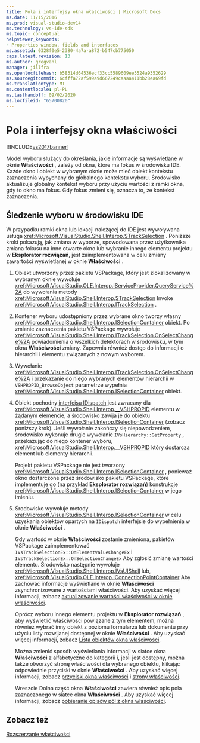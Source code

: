 ```yaml
---
title: Pola i interfejsy okna właściwości | Microsoft Docs
ms.date: 11/15/2016
ms.prod: visual-studio-dev14
ms.technology: vs-ide-sdk
ms.topic: conceptual
helpviewer_keywords:
- Properties window, fields and interfaces
ms.assetid: 0328f0e5-2380-4a7a-a872-b547cb775050
caps.latest.revision: 13
ms.author: gregvanl
manager: jillfra
ms.openlocfilehash: b58314d64536ecf33cc5589609ee5524a9352629
ms.sourcegitcommit: 6cfffa72af599a9d667249caaaa411bb28ea69fd
ms.translationtype: MT
ms.contentlocale: pl-PL
ms.lasthandoff: 09/02/2020
ms.locfileid: "65700820"
---
```

# <a name="properties-window-fields-and-interfaces"></a>Pola i interfejsy okna właściwości
[!INCLUDE[vs2017banner](../../includes/vs2017banner.md)]

Model wyboru służący do określania, jakie informacje są wyświetlane w oknie **Właściwości** , zależy od okna, które ma fokus w środowisku IDE. Każde okno i obiekt w wybranym oknie może mieć obiekt kontekstu zaznaczenia wypychany do globalnego kontekstu wyboru. Środowisko aktualizuje globalny kontekst wyboru przy użyciu wartości z ramki okna, gdy to okno ma fokus. Gdy fokus zmieni się, oznacza to, że kontekst zaznaczenia.  
  
## <a name="tracking-selection-in-the-ide"></a>Śledzenie wyboru w środowisku IDE  
 W przypadku ramki okna lub lokacji należącej do IDE jest wywoływana usługa <xref:Microsoft.VisualStudio.Shell.Interop.STrackSelection> . Poniższe kroki pokazują, jak zmiana w wyborze, spowodowana przez użytkownika zmiana fokusu na inne otwarte okno lub wybranie innego elementu projektu w **Eksplorator rozwiązań**, jest zaimplementowana w celu zmiany zawartości wyświetlanej w oknie **Właściwości** .  
  
1. Obiekt utworzony przez pakietu VSPackage, który jest zlokalizowany w wybranym oknie wywołuje <xref:Microsoft.VisualStudio.OLE.Interop.IServiceProvider.QueryService%2A> do wywołania metody <xref:Microsoft.VisualStudio.Shell.Interop.STrackSelection> Invoke <xref:Microsoft.VisualStudio.Shell.Interop.ITrackSelection> .  
  
2. Kontener wyboru udostępniony przez wybrane okno tworzy własny <xref:Microsoft.VisualStudio.Shell.Interop.ISelectionContainer> obiekt. Po zmianie zaznaczenia pakietu VSPackage wywołuje <xref:Microsoft.VisualStudio.Shell.Interop.ITrackSelection.OnSelectChange%2A> powiadomienia o wszelkich detektorach w środowisku, w tym okna **Właściwości** zmiany. Zapewnia również dostęp do informacji o hierarchii i elementu związanych z nowym wyborem.  
  
3. Wywołanie <xref:Microsoft.VisualStudio.Shell.Interop.ITrackSelection.OnSelectChange%2A> i przekazanie do niego wybranych elementów hierarchii w `VSHPROPID_BrowseObject` parametrze wypełnia <xref:Microsoft.VisualStudio.Shell.Interop.ISelectionContainer> obiekt.  
  
4. Obiekt pochodny [interfejsu IDispatch](https://msdn.microsoft.com/ebbff4bc-36b2-4861-9efa-ffa45e013eb5) jest zwracany dla <xref:Microsoft.VisualStudio.Shell.Interop.__VSHPROPID> elementu w żądanym elemencie, a środowisko zawija je do obiektu <xref:Microsoft.VisualStudio.Shell.Interop.ISelectionContainer> (zobacz poniższy krok). Jeśli wywołanie zakończy się niepowodzeniem, środowisko wykonuje drugie wywołanie `IVsHierarchy::GetProperty` , przekazując do niego kontener wyboru, <xref:Microsoft.VisualStudio.Shell.Interop.__VSHPROPID> który dostarcza element lub elementy hierarchii.  
  
    Projekt pakietu VSPackage nie jest tworzony <xref:Microsoft.VisualStudio.Shell.Interop.ISelectionContainer> , ponieważ okno dostarczone przez środowisko pakietu VSPackage, które implementuje go (na przykład **Eksplorator rozwiązań**) konstrukcje <xref:Microsoft.VisualStudio.Shell.Interop.ISelectionContainer> w jego imieniu.  
  
5. Środowisko wywołuje metody <xref:Microsoft.VisualStudio.Shell.Interop.ISelectionContainer> w celu uzyskania obiektów opartych na `IDispatch` interfejsie do wypełnienia w oknie **Właściwości** .  
  
   Gdy wartość w oknie **Właściwości** zostanie zmieniona, pakietów VSPackage zaimplementować `IVsTrackSelectionEx::OnElementValueChangeEx` i `IVsTrackSelectionEx::OnSelectionChangeEx` Aby zgłosić zmianę wartości elementu. Środowisko następnie wywołuje <xref:Microsoft.VisualStudio.Shell.Interop.IVsUIShell> lub, <xref:Microsoft.VisualStudio.OLE.Interop.IConnectionPointContainer> Aby zachować informacje wyświetlane w oknie **Właściwości** zsynchronizowane z wartościami właściwości. Aby uzyskać więcej informacji, zobacz [aktualizowanie wartości właściwości w oknie właściwości](../../misc/updating-property-values-in-the-properties-window.md).  
  
   Oprócz wyboru innego elementu projektu w **Eksplorator rozwiązań** , aby wyświetlić właściwości powiązane z tym elementem, można również wybrać inny obiekt z poziomu formularza lub dokumentu przy użyciu listy rozwijanej dostępnej w oknie **Właściwości** . Aby uzyskać więcej informacji, zobacz [Lista obiektów okna właściwości](../../extensibility/internals/properties-window-object-list.md).  
  
   Można zmienić sposób wyświetlania informacji w siatce okna **Właściwości** z alfabetyczne do kategorii i, jeśli jest dostępny, można także otworzyć stronę właściwości dla wybranego obiektu, klikając odpowiednie przyciski w oknie **Właściwości** . Aby uzyskać więcej informacji, zobacz [przyciski okna właściwości](../../extensibility/internals/properties-window-buttons.md) i [strony właściwości](../../extensibility/internals/property-pages.md).  
  
   Wreszcie Dolna część okna **Właściwości** zawiera również opis pola zaznaczonego w siatce okna **Właściwości** . Aby uzyskać więcej informacji, zobacz [pobieranie opisów pól z okna właściwości](../../misc/getting-field-descriptions-from-the-properties-window.md).  
  
## <a name="see-also"></a>Zobacz też  
 [Rozszerzanie właściwości](../../extensibility/internals/extending-properties.md)
